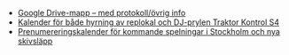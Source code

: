 - [Google Drive-mapp – med protokoll/övrig info](http://goo.gl/LX7Xty)
- [Kalender för både hyrning av replokal och DJ-prylen Traktor Kontrol S4](http://goo.gl/UqXUol)
- [Prenumereringskalender för kommande spelningar i Stockholm och nya skivsläpp](https://www.google.com/calendar/ical/1hirmrti2dm88gmvklfqfbt3lc%40group.calendar.google.com/public/basic.ics)
